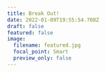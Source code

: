 ```yaml
---
title: Break Out!
date: 2022-01-09T19:55:54.708Z
draft: false
featured: false
image:
  filename: featured.jpg
  focal_point: Smart
  preview_only: false
---
```

